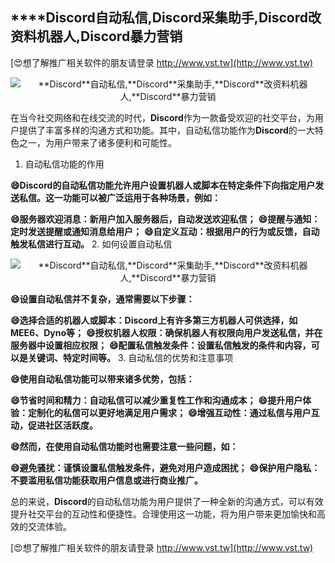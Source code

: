 ## ****Discord**自动私信,**Discord**采集助手,**Discord**改资料机器人,**Discord**暴力营销**

[😍想了解推广相关软件的朋友请登录 http://www.vst.tw](http://www.vst.tw)

 <center><img src="https://vst.tw/MP4/tuiguang/png/5.png" alt="**Discord**自动私信,**Discord**采集助手,**Discord**改资料机器人,**Discord**暴力营销"></center>

在当今社交网络和在线交流的时代，**Discord**作为一款备受欢迎的社交平台，为用户提供了丰富多样的沟通方式和功能。其中，自动私信功能作为**Discord**的一大特色之一，为用户带来了诸多便利和可能性。

1. 自动私信功能的作用

**😄**Discord**的自动私信功能允许用户设置机器人或脚本在特定条件下向指定用户发送私信。这一功能可以被广泛运用于各种场景，例如：**

**😄服务器欢迎消息：新用户加入服务器后，自动发送欢迎私信；**
**😄提醒与通知：定时发送提醒或通知消息给用户；**
**😄自定义互动：根据用户的行为或反馈，自动触发私信进行互动。**
2. 如何设置自动私信

 <center><img src="https://vst.tw/MP4/tuiguang/png/5.png" alt="**Discord**自动私信,**Discord**采集助手,**Discord**改资料机器人,**Discord**暴力营销"></center>

**😄设置自动私信并不复杂，通常需要以下步骤：**

**😄选择合适的机器人或脚本：**Discord**上有许多第三方机器人可供选择，如MEE6、Dyno等；**
**😄授权机器人权限：确保机器人有权限向用户发送私信，并在服务器中设置相应权限；**
**😄配置私信触发条件：设置私信触发的条件和内容，可以是关键词、特定时间等。**
3. 自动私信的优势和注意事项

**😄使用自动私信功能可以带来诸多优势，包括：**

**😄节省时间和精力：自动私信可以减少重复性工作和沟通成本；**
**😄提升用户体验：定制化的私信可以更好地满足用户需求；**
**😄增强互动性：通过私信与用户互动，促进社区活跃度。**

**😄然而，在使用自动私信功能时也需要注意一些问题，如：**

**😄避免骚扰：谨慎设置私信触发条件，避免对用户造成困扰；**
**😄保护用户隐私：不要滥用私信功能获取用户信息或进行商业推广。**

总的来说，**Discord**的自动私信功能为用户提供了一种全新的沟通方式，可以有效提升社交平台的互动性和便捷性。合理使用这一功能，将为用户带来更加愉快和高效的交流体验。

[😍想了解推广相关软件的朋友请登录 http://www.vst.tw](http://www.vst.tw)



